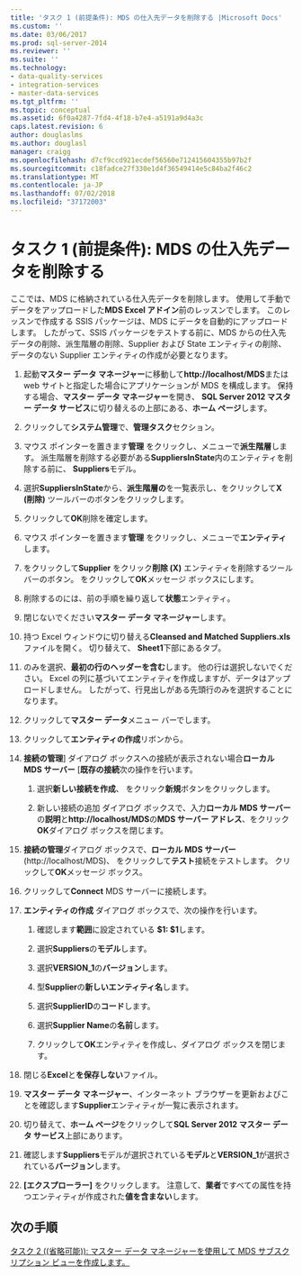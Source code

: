 ```yaml
---
title: 'タスク 1 (前提条件): MDS の仕入先データを削除する |Microsoft Docs'
ms.custom: ''
ms.date: 03/06/2017
ms.prod: sql-server-2014
ms.reviewer: ''
ms.suite: ''
ms.technology:
- data-quality-services
- integration-services
- master-data-services
ms.tgt_pltfrm: ''
ms.topic: conceptual
ms.assetid: 6f0a4287-7fd4-4f18-b7e4-a5191a9d4a3c
caps.latest.revision: 6
author: douglaslms
ms.author: douglasl
manager: craigg
ms.openlocfilehash: d7cf9ccd921ecdef56560e712415604355b97b2f
ms.sourcegitcommit: c18fadce27f330e1d4f36549414e5c84ba2f46c2
ms.translationtype: MT
ms.contentlocale: ja-JP
ms.lasthandoff: 07/02/2018
ms.locfileid: "37172003"
---
```

# <a name="task-1-prerequisite-removing-supplier-data-in-mds"></a>タスク 1 (前提条件): MDS の仕入先データを削除する
  ここでは、MDS に格納されている仕入先データを削除します。 使用して手動でデータをアップロードした**MDS Excel アドイン**前のレッスンでします。 このレッスンで作成する SSIS パッケージは、MDS にデータを自動的にアップロードします。 したがって、SSIS パッケージをテストする前に、MDS からの仕入先データの削除、派生階層の削除、Supplier および State エンティティの削除、データのない Supplier エンティティの作成が必要となります。  
  
1.  起動**マスター データ マネージャー**に移動して**http://localhost/MDS**または web サイトと指定した場合にアプリケーションが MDS を構成します。 保持する場合、**マスター データ マネージャー**を開き、 **SQL Server 2012 マスター データ サービス**に切り替えるの上部にある、**ホーム ページ**します。  
  
2.  クリックして**システム管理**で、**管理タスク**セクション。  
  
3.  マウス ポインターを置きます**管理** をクリックし、メニューで**派生階層**します。 派生階層を削除する必要がある**SuppliersInState**内のエンティティを削除する前に、 **Suppliers**モデル。  
  
4.  選択**SuppliersInState**から、**派生階層の**を一覧表示し、をクリックして**X (削除)** ツールバーのボタンをクリックします。  
  
5.  クリックして**OK**削除を確定します。  
  
6.  マウス ポインターを置きます**管理** をクリックし、メニューで**エンティティ**します。  
  
7.  をクリックして**Supplier**  をクリック**削除 (X)** エンティティを削除するツールバーのボタン。 をクリックして**OK**メッセージ ボックスにします。  
  
8.  削除するのには、前の手順を繰り返して**状態**エンティティ。  
  
9. 閉じないでください**マスター データ マネージャー**します。  
  
10. 持つ Excel ウィンドウに切り替える**Cleansed and Matched Suppliers.xls**ファイルを開く。 切り替えて、 **Sheet1**下部にあるタブ。  
  
11. のみを選択、**最初の行のヘッダーを含む**します。 他の行は選択しないでください。 Excel の列に基づいてエンティティを作成しますが、データはアップロードしません。 したがって、行見出しがある先頭行のみを選択することになります。  
  
12. クリックして**マスター データ**メニュー バーでします。  
  
13. クリックして**エンティティの作成**リボンから。  
  
14. **接続の管理**] ダイアログ ボックスへの接続が表示されない場合**ローカル MDS サーバー** [**既存の接続**次の操作を行います。  
  
    1.  選択**新しい接続を作成**、 をクリック**新規**ボタンをクリックします。  
  
    2.  新しい接続の追加 ダイアログ ボックスで、入力**ローカル MDS サーバー**の**説明**と**http://localhost/MDS**の**MDS サーバー アドレス**、をクリック**OK**ダイアログ ボックスを閉じます。  
  
15. **接続の管理**ダイアログ ボックスで、**ローカル MDS サーバー** (http://localhost/MDS)、 をクリックして**テスト**接続をテストします。 クリックして**OK**メッセージ ボックス。  
  
16. クリックして**Connect** MDS サーバーに接続します。  
  
17. **エンティティの作成** ダイアログ ボックスで、次の操作を行います。  
  
    1.  確認します**範囲**に設定されている **$1: $1**します。  
  
    2.  選択**Suppliers**の**モデル**します。  
  
    3.  選択**VERSION_1**の**バージョン**します。  
  
    4.  型**Supplier**の**新しいエンティティ名**します。  
  
    5.  選択**SupplierID**の**コード**します。  
  
    6.  選択**Supplier Name**の**名前**します。  
  
    7.  クリックして**OK**エンティティを作成し、ダイアログ ボックスを閉じます。  
  
18. 閉じる**Excel**と**を保存しない**ファイル。  
  
19. **マスター データ マネージャー**、インターネット ブラウザーを更新およびことを確認します**Supplier**エンティティが一覧に表示されます。  
  
20. 切り替えて、**ホーム ページ**をクリックして**SQL Server 2012 マスター データ サービス**上部にあります。  
  
21. 確認します**Suppliers**モデルが選択されている**モデル**と**VERSION_1**が選択されている**バージョン**します。  
  
22. **[エクスプローラー]** をクリックします。 注意して、**業者**ですべての属性を持つエンティティが作成された**値を含まない**します。  
  
## <a name="next-step"></a>次の手順  
 [タスク 2 &#40;(省略可能)&#41;: マスター データ マネージャーを使用して MDS サブスクリプション ビューを作成します。](../../2014/tutorials/task-2-optional-creating-a-mds-subscription-view-using-master-data-manager.md)  
  
  
